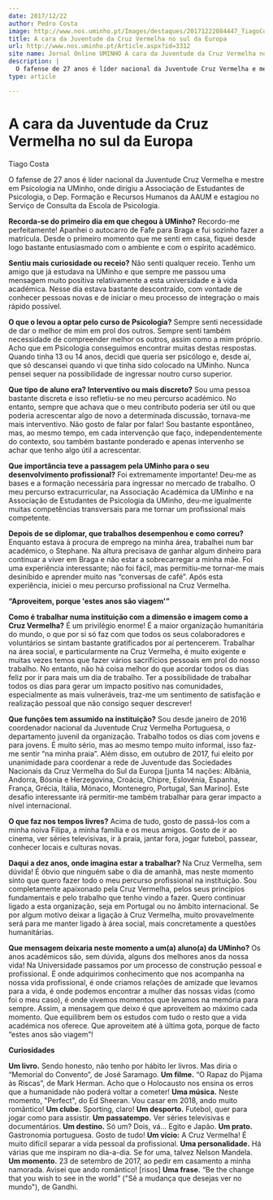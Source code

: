 ```yaml
---
date: 2017/12/22
author: Pedro Costa
image: http://www.nos.uminho.pt/Images/destaques/20171222084447_TiagoCostarosto.jpg
title: A cara da Juventude da Cruz Vermelha no sul da Europa
url: http://www.nos.uminho.pt/Article.aspx?id=3312
site name: Jornal Online UMINHO A cara da Juventude da Cruz Vermelha no sul da Europa
description: |
  O fafense de 27 anos é líder nacional da Juventude Cruz Vermelha e mestre em Psicologia na UMinho, onde dirigiu a Associação de Estudantes de Psicologia, o Dep. Formação e Recursos Humanos da AAUM e estagiou no Serviço de Consulta da Escola de Psicologia.
type: article

---
```

# A cara da Juventude da Cruz Vermelha no sul da Europa




Tiago Costa

O fafense de 27 anos é líder nacional da Juventude Cruz Vermelha e mestre em Psicologia na UMinho, onde dirigiu a Associação de Estudantes de Psicologia, o Dep. Formação e Recursos Humanos da AAUM e estagiou no Serviço de Consulta da Escola de Psicologia.

**Recorda-se do primeiro dia em que chegou à UMinho?** 
Recordo-me perfeitamente! Apanhei o autocarro de Fafe para Braga e fui sozinho fazer a matrícula. Desde o primeiro momento que me senti em casa, fiquei desde logo bastante entusiasmado com o ambiente e com o espirito académico.

**Sentiu mais curiosidade ou receio?** 
Não senti qualquer receio. Tenho um amigo que já estudava na UMinho e que sempre me passou uma mensagem muito positiva relativamente a esta universidade e à vida académica. Nesse dia estava bastante descontraído, com vontade de conhecer pessoas novas e de iniciar o meu processo de integração o mais rápido possível.

**O que o levou a optar pelo curso de Psicologia?** 
Sempre senti necessidade de dar o melhor de mim em prol dos outros. Sempre senti também necessidade de compreender melhor os outros, assim como a mim próprio. Acho que em Psicologia conseguimos encontrar muitas destas respostas. Quando tinha 13 ou 14 anos, decidi que queria ser psicólogo e, desde aí, que só descansei quando vi que tinha sido colocado na UMinho. Nunca pensei sequer na possibilidade de ingressar noutro curso superior.

**Que tipo de aluno era? Interventivo ou mais discreto?** 
Sou uma pessoa bastante discreta e isso refletiu-se no meu percurso académico. No entanto, sempre que achava que o meu contributo poderia ser útil ou que poderia acrescentar algo de novo a determinada discussão, tornava-me mais interventivo. Não gosto de falar por falar! Sou bastante espontâneo, mas, ao mesmo tempo, em cada intervenção que faço, independentemente do contexto, sou também bastante ponderado e apenas intervenho se achar que tenho algo útil a acrescentar.

**Que importância teve a passagem pela UMinho para o seu desenvolvimento profissional?** 
Foi extremamente importante! Deu-me as bases e a formação necessária para ingressar no mercado de trabalho. O meu percurso extracurricular, na Associação Académica da UMinho e na Associação de Estudantes de Psicologia da UMinho, deu-me igualmente muitas competências transversais para me tornar um profissional mais competente.

**Depois de se diplomar, que trabalhos desempenhou e como correu?** 
Enquanto estava à procura de emprego na minha área, trabalhei num bar académico, o Stephane. Na altura precisava de ganhar algum dinheiro para continuar a viver em Braga e não estar a sobrecarregar a minha mãe. Foi uma experiência interessante; não foi fácil, mas permitiu-me tornar-me mais desinibido e aprender muito nas “conversas de café”. Após esta experiência, iniciei o meu percurso profissional na Cruz Vermelha.


**“Aproveitem, porque 'estes anos são viagem'”** 

**Como é trabalhar numa instituição com a dimensão e imagem como a Cruz Vermelha?** 
É um privilégio enorme! É a maior organização humanitária do mundo, o que por si só faz com que todos os seus colaboradores e voluntários se sintam bastante gratificados por aí pertencerem. Trabalhar na área social, e particularmente na Cruz Vermelha, é muito exigente e muitas vezes temos que fazer vários sacrifícios pessoais em prol do nosso trabalho. No entanto, não há coisa melhor do que acordar todos os dias feliz por ir para mais um dia de trabalho. Ter a possibilidade de trabalhar todos os dias para gerar um impacto positivo nas comunidades, especialmente as mais vulneráveis, traz-me um sentimento de satisfação e realização pessoal que não consigo sequer descrever!

**Que funções tem assumido na instituição?** 
Sou desde janeiro de 2016 coordenador nacional da Juventude Cruz Vermelha Portuguesa, o departamento juvenil da organização. Trabalho todos os dias com jovens e para jovens. É muito sério, mas ao mesmo tempo muito informal, isso faz-me sentir “na minha praia”. Além disso, em outubro de 2017, fui eleito por unanimidade para coordenar a rede de Juventude das Sociedades Nacionais da Cruz Vermelha do Sul da Europa [junta 14 nações: Albânia, Andorra, Bósnia e Herzegovina, Croácia, Chipre, Eslovénia, Espanha, França, Grécia, Itália, Mónaco, Montenegro, Portugal, San Marino]. Este desafio interessante irá permitir-me também trabalhar para gerar impacto a nível internacional.

**O que faz nos tempos livres?** 
Acima de tudo, gosto de passá-los com a minha noiva Filipa, a minha família e os meus amigos. Gosto de ir ao cinema, ver séries televisivas, ir à praia, jantar fora, jogar futebol, passear, conhecer locais e culturas novas.

**Daqui a dez anos, onde imagina estar a trabalhar?** 
Na Cruz Vermelha, sem dúvida! É óbvio que ninguém sabe o dia de amanhã, mas neste momento sinto que quero fazer todo o meu percurso profissional na instituição. Sou completamente apaixonado pela Cruz Vermelha, pelos seus princípios fundamentais e pelo trabalho que tenho vindo a fazer. Quero continuar ligado a esta organização, seja em Portugal ou no âmbito internacional. Se por algum motivo deixar a ligação à Cruz Vermelha, muito provavelmente será para me manter ligado à área social, mais concretamente a questões humanitárias.

**Que mensagem deixaria neste momento a um(a) aluno(a) da UMinho?** 
Os anos académicos são, sem dúvida, alguns dos melhores anos da nossa vida! Na Universidade passamos por um processo de construção pessoal e profissional. É onde adquirimos conhecimento que nos acompanha na nossa vida profissional, é onde criamos relações de amizade que levamos para a vida, é onde podemos encontrar a mulher das nossas vidas (como foi o meu caso), é onde vivemos momentos que levamos na memória para sempre. Assim, a mensagem que deixo é que aproveitem ao máximo cada momento. Que equilibrem bem os estudos com tudo o resto que a vida académica nos oferece. Que aproveitem até à última gota, porque de facto “estes anos são viagem”!


**Curiosidades** 

**Um livro.**  Sendo honesto, não tenho por hábito ler livros. Mas diria o “Memorial do Convento”, de José Saramago.
**Um filme.**  “O Rapaz do Pijama às Riscas”, de Mark Herman. Acho que o Holocausto nos ensina os erros que a humanidade não poderá voltar a cometer!
**Uma música.**  Neste momento, "Perfect", do Ed Sheeran. Vou casar em 2018, ando muito romântico!
**Um clube.**  Sporting, claro!
**Um desporto.**  Futebol, quer para jogar como para assistir.
**Um passatempo.**  Ver séries televisivas e documentários.
**Um destino.**  Só um? Dois, vá… Egito e Japão.
**Um prato.**  Gastronomia portuguesa. Gosto de tudo!
**Um vício:**  A Cruz Vermelha! É muito difícil separar a vida pessoal da profissional.
**Uma personalidade.**  Há várias que me inspiram no dia-a-dia. Se for uma, talvez Nelson Mandela.
**Um momento.** 23 de setembro de 2017, ao pedir em casamento a minha namorada. Avisei que ando romântico! [risos]
**Uma frase.**  “Be the change that you wish to see in the world” ("Sê a mudança que desejas ver no mundo"), de Gandhi.
